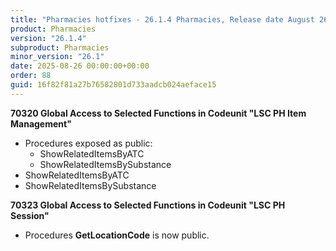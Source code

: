 ```yaml
---
title: "Pharmacies hotfixes - 26.1.4 Pharmacies, Release date August 26, 2025 - Hotfixes"
product: Pharmacies
version: "26.1.4"
subproduct: Pharmacies
minor_version: "26.1"
date: 2025-08-26 00:00:00+00:00
order: 88
guid: 16f82f81a27b76582801d733aadcb024aeface15
---
```


<strong>70320 Global Access to Selected Functions in Codeunit "LSC PH Item Management"</strong>
<ul><li>Procedures exposed as public:<ul><li>ShowRelatedItemsByATC</li><li>ShowRelatedItemsBySubstance</li></ul></li>
<li>ShowRelatedItemsByATC</li>
<li>ShowRelatedItemsBySubstance</li></ul>
<strong>70323 Global Access to Selected Functions in Codeunit "LSC PH Session"</strong>
<ul><li>Procedures <b>GetLocationCode</b> is now public.</li></ul>
